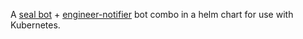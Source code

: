 A [seal bot](https://github.com/binaryberry/seal) + [engineer-notifier](https://github.com/petrgazarov/engineer-notifier) bot combo in a helm chart for use with Kubernetes. 

